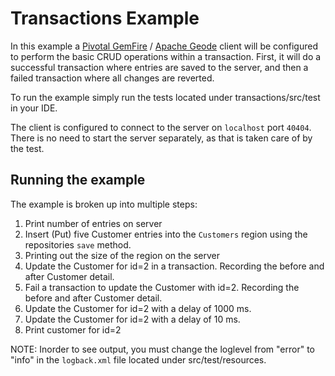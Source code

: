# Transactions Example

In this example a [Pivotal GemFire](https://pivotal.io/pivotal-gemfire) / [Apache Geode](http://geode.apache.org/) client will be configured to perform the basic CRUD operations within a transaction. First, it will do a successful transaction where entries are saved to the server, and then a failed transaction where all changes are reverted.

To run the example simply run the tests located under transactions/src/test in your IDE.

The client is configured to connect to the server on `localhost` port `40404`. There is no need to start the server separately, as that is taken care of by the test.

## Running the example

The example is broken up into multiple steps:
1. Print number of entries on server
3. Insert (Put) five Customer entries into the `Customers` region using the repositories `save` method.
3. Printing out the size of the region on the server
4. Update the Customer for id=2 in a transaction. Recording the before and after Customer detail.
5. Fail a transaction to update the Customer with id=2. Recording the before and after Customer detail.
6. Update the Customer for id=2 with a delay of 1000 ms.
7. Update the Customer for id=2 with a delay of 10 ms.
8. Print customer for id=2

NOTE: Inorder to see output, you must change the loglevel from "error" to "info" in the `logback.xml` file located under src/test/resources.